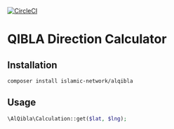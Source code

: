 [![CircleCI](https://circleci.com/gh/islamic-network/qibla-direction.svg?style=svg)](https://circleci.com/gh/islamic-network/qibla-direction)

# QIBLA Direction Calculator

## Installation
```
composer install islamic-network/alqibla
```

## Usage
```php
\AlQibla\Calculation::get($lat, $lng);
```
